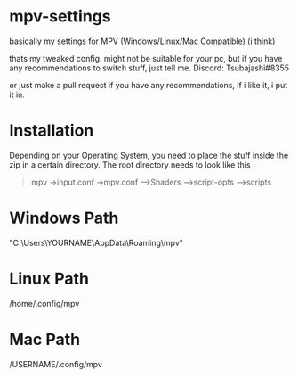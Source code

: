 # mpv-settings
basically my settings for MPV (Windows/Linux/Mac Compatible) (i think)

thats my tweaked config.
might not be suitable for your pc, but if you have any recommendations to switch stuff, just tell me.
Discord: Tsubajashi#8355

or just make a pull request if you have any recommendations, if i like it, i put it in.

# Installation
Depending on your Operating System, you need to place the stuff inside the zip in a certain directory.
The root directory needs to look like this
>mpv
->input.conf
->mpv.conf
-->Shaders
-->script-opts
-->scripts

# Windows Path
"C:\Users\YOURNAME\AppData\Roaming\mpv"

# Linux Path
/home/.config/mpv

# Mac Path
/USERNAME/.config/mpv
